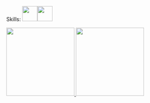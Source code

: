 


Skills: 
<img src="https://cdn.jsdelivr.net/gh/devicons/devicon/icons/python/python-original.svg" width="40" height="40"/><img src="https://cdn.jsdelivr.net/gh/devicons/devicon/icons/c/c-original.svg" width="40" height="40"/>



<div>
<a href="https://github.com/seu-usuário-aqui">
<img height="180em" src="https://github-readme-stats.vercel.app/api/top-langs/?Vedinizi&layout=compact&langs_count=7&theme=dracula"/>
<img height="180em" src="https://github-readme-stats.vercel.app/api?Vediniz-aqui&show_icons=true&theme=dracula&include_all_commits=true&count_private=true"/>
</div>
